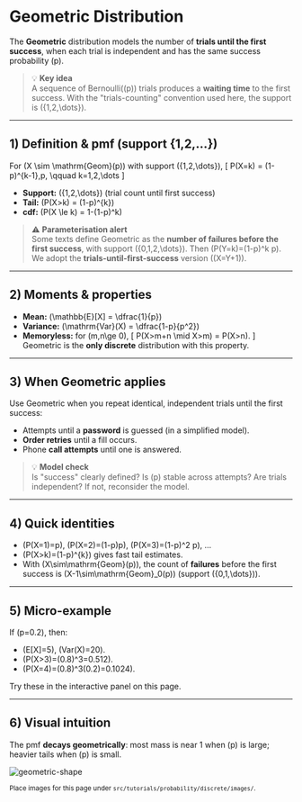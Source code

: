 # Geometric Distribution

The **Geometric** distribution models the number of **trials until the first success**, when each trial is independent and has the same success probability \(p\).

> 💡 **Key idea**  
> A sequence of Bernoulli(\(p\)) trials produces a **waiting time** to the first success. With the "trials-counting" convention used here, the support is \(\{1,2,\dots\}\).

---

## 1) Definition & pmf (support {1,2,…})

For \(X \sim \mathrm{Geom}(p)\) with support \(\{1,2,\dots\}\),
\[
P(X=k) = (1-p)^{k-1}\,p, \qquad k=1,2,\dots
\]

- **Support:** \(\{1,2,\dots\}\) (trial count until first success)
- **Tail:** \(P(X>k) = (1-p)^{k}\)
- **cdf:** \(P(X \le k) = 1-(1-p)^k\)

> ⚠️ **Parameterisation alert**  
> Some texts define Geometric as the **number of failures before the first success**, with support \(\{0,1,2,\dots\}\). Then \(P(Y=k)=(1-p)^k p\).  
> We adopt the **trials-until-first-success** version (\(X=Y+1\)).

---

## 2) Moments & properties

- **Mean:** \(\mathbb{E}[X] = \dfrac{1}{p}\)
- **Variance:** \(\mathrm{Var}(X) = \dfrac{1-p}{p^2}\)
- **Memoryless:** for \(m,n\ge 0\),
  \[
  P(X>m+n \mid X>m) = P(X>n).
  \]
  Geometric is the **only discrete** distribution with this property.

---

## 3) When Geometric applies

Use Geometric when you repeat identical, independent trials until the first success:

- Attempts until a **password** is guessed (in a simplified model).
- **Order retries** until a fill occurs.
- Phone **call attempts** until one is answered.

> 💡 **Model check**  
> Is "success" clearly defined? Is \(p\) stable across attempts? Are trials independent? If not, reconsider the model.

---

## 4) Quick identities

- \(P(X=1)=p\), \(P(X=2)=(1-p)p\), \(P(X=3)=(1-p)^2 p\), …
- \(P(X>k)=(1-p)^{k}\) gives fast tail estimates.
- With \(X\sim\mathrm{Geom}(p)\), the count of **failures** before the first success is \(X-1\sim\mathrm{Geom}_0(p)\) (support \(\{0,1,\dots\}\)).

---

## 5) Micro-example

If \(p=0.2\), then:
- \(E[X]=5\), \(Var(X)=20\).
- \(P(X>3)=(0.8)^3=0.512\).
- \(P(X=4)=(0.8)^3(0.2)=0.1024\).

Try these in the interactive panel on this page.

---

## 6) Visual intuition

The pmf **decays geometrically**: most mass is near 1 when \(p\) is large; heavier tails when \(p\) is small.

![geometric-shape](./images/geometric-shape-placeholder.png)

<small>Place images for this page under `src/tutorials/probability/discrete/images/`.</small>
